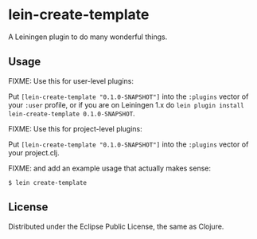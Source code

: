# lein-create-template

A Leiningen plugin to do many wonderful things.

## Usage

FIXME: Use this for user-level plugins:

Put `[lein-create-template "0.1.0-SNAPSHOT"]` into the `:plugins` vector of your
`:user` profile, or if you are on Leiningen 1.x do `lein plugin install
lein-create-template 0.1.0-SNAPSHOT`.

FIXME: Use this for project-level plugins:

Put `[lein-create-template "0.1.0-SNAPSHOT"]` into the `:plugins` vector of your project.clj.

FIXME: and add an example usage that actually makes sense:

    $ lein create-template

## License

Distributed under the Eclipse Public License, the same as Clojure.
